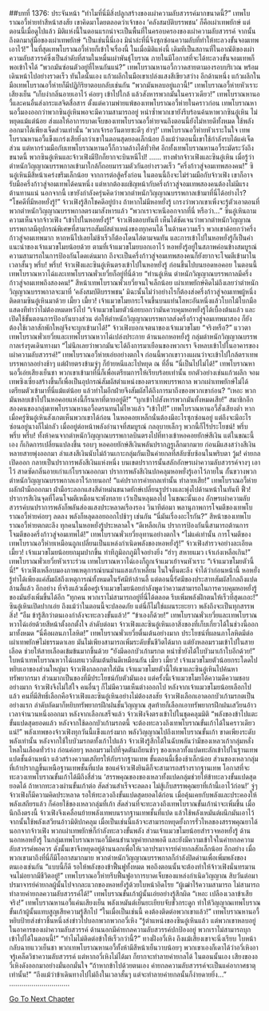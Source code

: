 ##บทที่ 1376: ประจันหน้า
“ทำไมที่นี่มีสิ่งปลูกสร้างของเผ่าความลับสวรรค์มากขนาดนี้?”
เทพโบราณอวี้ห่ายทำสีหน้าสงสัย
เขาคิดมาโดยตลอดว่าเจ้าของ ‘คลังสมบัติบรรพชน’ ก็คือเผ่าเทพยักษ์
แต่ตอนนี้เมื่อดูไปแล้ว มิติแห่งนี้ในตอนแรกน่าจะเป็นพื้นที่ในครอบครองของเผ่าความลับสวรรค์ จากนั้นถึงตกมาสู่มือของเผ่าเทพยักษ์
“เป็นเช่นนี้นี่เอง มิน่าล่ะที่นี่จึงซุกซ่อนความลับที่ทำให้ทะลวงขั้นจอมเทพเอาไว้!”
ในที่สุดเทพโบราณอวี้ห่ายก็เข้าใจเรื่องนี้
ในเมื่อมิติแห่งนี้ เดิมทีเป็นสถานที่ในอาณัติของเผ่าความลับสวรรค์ซึ่งเป็นลำดับที่สามในหมื่นเผ่าพันธุ์โบราณ ภายในมีโอกาสที่จะได้ทะลวงขั้นจอมเทพก็พอเข้าใจได้
“พวกมันซ่อนตัวอยู่ที่ไหนกันแน่?”
เทพโบราณหานอวี้กวาดสายตามองรอบบริเวณ พร้อมเดินหน้าไปอย่างรวดเร็ว
ทันใดนั้นเอง แก้วผลึกในมือเขาเปล่งแสงสีเขียวสว่าง
อีกด้านหนึ่ง แก้วผลึกในมือเทพโบราณอวี้ห่ายก็มีปฏิกิริยาตอบกลับเช่นกัน
“พวกมันหลบอยู่แถวนี้!”
เทพโบราณอวี้ห่ายหัวเราะเสียงเย็น
“เก็บงำกลิ่นอายเอาไว้ ค่อยๆ เข้าไปใกล้ แล้วสังหารพวกมันในคราวเดียว!”
เทพโบราณหานอวี้และคนอื่นส่งกระแสจิตสื่อสาร
ตั้งแต่ความพ่ายแพ้ของเทพโบราณอวี้ห่ายในคราวก่อน เทพโบราณหานอวี้มองออกว่าพวกซินอู๋เหินพอจะมีความสามารถอยู่
หนำซ้ำพวกเขายังรีบร้อนค้นหาพวกซินอู๋เหิน ไม่หยุดแม้แต่น้อย ส่งผลให้อาการบาดเจ็บของเทพโบราณอวี้ห่ายจนถึงตอนนี้ยังไม่หายดีทั้งหมด ใช้พลังออกมาได้เพียงเจ็ดส่วนเท่านั้น
‘พวกเจ้ารอวันตายซะดีๆ ฮ่าๆ!’
เทพโบราณอวี้ห่ายหัวเราะในใจ
เทพโบราณหานอวี้แข็งแกร่งเสียยิ่งกว่าเขาในตอนสุดยอดเล็กน้อย
ถึงแม้ว่าตอนนี้เขาใช้กำลังรบได้แค่เจ็ดส่วน แต่หากร่วมมือกับเทพโบราณหานอวี้ก็กวาดล้างได้ทั่วทิศ
อีกทั้งเทพโบราณหานอวี้ระมัดระวังถึงขนาดนี้ พวกซินอู๋เหินและจ้าวเฟิงมีปีกก็ยากจะบินหนีไป!
……
ทางฟากจ้าวเฟิงและซินอู๋เหิน เมื่อรู้ว่าตำหนักวิญญาณบรรพกาลเข้ามาใกล้ก็ถอยมารวมตัวกันอย่างรวดเร็ว
“ครึ่งก้าวสู่จอมเทพสองคน!”
ซินอู๋เหินมีสีหน้าเคร่งขรึมเล็กน้อย
จากการต่อสู้ครั้งก่อน ในตอนนี้ถึงจะไม่ร่วมมือกับจ้าวเฟิง เขาก็อาจรับมือครึ่งก้าวสู่จอมเทพได้คนหนึ่ง
แต่หากต้องเผชิญหน้ากับครึ่งก้าวสู่จอมเทพสองคนต้องไม่มีแรงต้านทานแน่
นอกจากนี้ เขายังกำลังครุ่นคิดว่าพวกตำหนักวิญญาณบรรพกาลเข้ามาที่นี่ได้อย่างไร?
“โชคดีที่มีหอหยั่งรู้!”
จ้าวเฟิงรู้สึกโชคดีอยู่บ้าง
ถ้าหากไม่มีหอหยั่งรู้ เกรงว่าพวกเขาเพิ่งจะรู้ตัวเอาตอนที่พวกตำหนักวิญญาณบรรพกาลตรงมาสังหารแล้ว
“พวกเราจะหนีออกจากที่นี่ หรือว่า…”
ซินอู๋เหินถามความเห็นจากจ้าวเฟิง
“เข้าไปในหอหยั่งรู้!”
จ้าวเฟิงตอบทันที
เห็นได้ชัดเจนว่าพวกตำหนักวิญญาณบรรพกาลมีอุปกรณ์พิเศษที่สามารถสัมผัสตำแหน่งของทุกคนได้
ในด้านความเร็ว พวกเขาด้อยกว่าครึ่งก้าวสู่จอมเทพมาก หากหนีไปเลยไม่ช้าเร็วก็ต้องโดนไล่ตามจนทัน
และการเข้าไปในหอหยั่งรู้ก็เป็นคำแนะนำของเจ้าแมวขโมยน้อยด้วย
ตามที่เจ้าแมวขโมยบอกเอาไว้ หอหยั่งรู้อยู่ในสภาพค่อนข้างสมบูรณ์ ความสามารถในการป้องกันโดดเด่นมาก ถึงจะเป็นครึ่งก้าวสู่จอมเทพสองคนก็ยังยากจะโจมตีเข้ามาในเวลาสั้นๆ
พรึ่บ! พรึ่บ!
จ้าวเฟิงและซินอู๋เหินตรงเข้าไปในหอหยั่งรู้ ก่อนขึ้นไปบนยอดหอคอย
ในตอนนี้ เทพโบราณหวาไฉ่และเทพโบราณพั่วเยวี่ยก็อยู่ที่นี่ด้วย
“ท่านอู๋เหิน ตำหนักวิญญาณบรรพกาลมีครึ่งก้าวสู่จอมเทพถึงสองคน!”
สีหน้าเทพโบราณพั่วเยวี่ยจนใจเล็กน้อย
เผ่าเทพยักษ์คิดไม่ถึงเลยว่าตำหนักวิญญาณบรรพกาลจะมาที่ ‘คลังสมบัติบรรพชน’ มิฉะนั้นไม่ว่าอย่างไรก็ต้องส่งครึ่งก้าวสู่จอมเทพผู้หนึ่งติดตามซินอู๋เหินมาด้วย
เมี้ยว เมี้ยว!
เจ้าแมวขโมยกระโจนขึ้นบนแท่นโลหะอันหนึ่งแล้วโบกไม้โบกมือ แสดงทีท่าว่าไม่ต้องหมดหวังไป
“เจ้าแมวขโมยตัวน้อยบอกว่ามันควบคุมหอหยั่งรู้ได้เบื้องต้นแล้ว และเปิดใช้ขั้นตอนการป้องกันบางส่วน ต่อให้ตำหนักวิญญาณบรรพกาลส่งครึ่งก้าวสู่จอมเทพมาสอง ก็ยังต้องใช้เวลาสักพักใหญ่จึงจะบุกเข้ามาได้!”
จ้าวเฟิงบอกเจตนาของเจ้าแมวขโมย
“จริงหรือ?”
แววตาเทพโบราณพั่วเยวี่ยและเทพโบราณหวาไฉ่เปล่งประกาย
ด้านนอกหอหยั่งรู้
กลุ่มตำหนักวิญญาณบรรพกาลเร่งรุดเดินทางมา
“ไม่นึกเลยว่าพวกมันจะได้ถึงการมาเยือนของพวกเรา จึงหลบเข้าไปในอาคารของเผ่าความลับสวรรค์!”
เทพโบราณอวี้ห่ายเอ่ยอย่างตกใจ
ก่อนนี้พวกเขาวางแผนว่าจะเข้าไปใกล้ตราเทพบรรพกาลอย่างช้าๆ แต่ฝ่ายตรงข้ามจู่ๆ ก็ย้ายหนีและไปหยุด ณ ที่อื่น
“นี่เป็นไปไม่ได้!”
เทพโบราณหานอวี้เอ่ยเสียงเย็นชา
พวกเขาเข้ามาที่นี่ก็เพื่อเตรียมการให้เรียบร้อยเท่านั้น
ยกตัวอย่างเช่นแก้วผลึก จอมเทพซิงเซี่ยงสร้างขึ้นก็เพื่อเป็นอุปกรณ์สัมผัสตำแหน่งของตราเทพบรรพกาล
พวกเผ่าเทพยักษ์ไม่ได้เตรียมตัวเข้ามาที่นี่แม้แต่น้อย แล้วทำไมอีกฝ่ายจึงสัมผัสได้ถึงการมาถึงของพวกเขาก่อน?
“เหอะ พวกมันหลบเข้าไปในหอคอยแห่งนี้ก็รนหาที่ตายอยู่ดี!”
“บุกเข้าไปสังหารพวกมันทั้งหมดเสีย!”
สมาชิกอีกสองคนของกลุ่มเทพโบราณหานอวี้อดรนทนไม่ไหวแล้ว
“เข้าไป!”
เทพโบราณหานอวี้สั่งเสียงต่ำ
หากเมื่อครู่ซินอู๋เหินสังเกตเห็นพวกเขาได้ก่อน ในหอคอยเหล็กนั่นต้องมีอะไรซุกซ่อนอยู่
แต่ถึงจะมีอะไรซ่อนอยู่นางก็ไม่กลัว
เมื่ออยู่ต่อหน้าพลังอำนาจที่สมบูรณ์ กลอุบายเล็กๆ พวกนี้ก็ไร้ประโยชน์!
พรึ่บ พรึ่บ พรึ่บ!
ทั้งห้าคนจากตำหนักวิญญาณบรรพกาลบินตรงไปที่ทางเข้าหอคอยยักษ์สีเงิน
แต่ในขณะนี้เอง ก็เกิดการเปลี่ยนแปลงขึ้น
รอบๆ หอคอยยักษ์สีเงินพลันปรากฏรูเล็กมากมาย ก่อนมีแสงสว่างสีเงินหลายสายพุ่งออกมา
ลำแสงสีเงินนับไม่ถ้วนเกาะกลุ่มกันเป็นค่ายกลที่สลับซับซ้อนในพริบตา
วู้ม!
ค่ายกลเปิดออก กลายเป็นปราการพลังสีเงินแห่งหนึ่ง บนเขตปราการนั้นสลักอักษรเผ่าความลับสวรรค์จางๆ เอาไว้ สาดซัดกลิ่นอายเก่าแก่โบราณออกมา
ปราการพลังสีเงินปกคลุมหอหยั่งรู้เอาไว้ภายใน กั้นขวางพวกตำหนักวิญญาณบรรพกาลเอาไว้ภายนอก!
“แค่ปราการค่ายกลเท่านั้น ทำลายเสีย!”
เทพโบราณอวี้ห่ายผลักฝ่ามือออกมา ฝ่ามือระลอกแสงสีดำหม่นขนาดยักษ์เปลี่ยนรูปร่างและพุ่งไปด้านหน้าในทันที
ฟิ้ว!
ปราการสีเงินจุดที่โดนโจมตีเหมือนจะพังทลาย เว้าเป็นหลุมลงไป
ในขณะนั้นเอง อักษรเผ่าความลับสวรรค์บนปราการพลังก็พลันส่องแสงประหลาดเรืองรอง
วินาทีต่อมา พลานุภาพการโจมตีของเทพโบราณอวี้ห่ายค่อยๆ ลดลง พลังก็หลุดลอยออกไปช้าๆ เช่นกัน
“นี่มันเรื่องอะไรกัน?”
สีหน้าของเทพโบราณอวี้ห่ายตกตะลึง
ทุกคนในหอหยั่งรู้ประหลาดใจ
“ดีเหลือเกิน ปราการป้องกันนี้สามารถต้านการโจมตีของครึ่งก้าวสู่จอมเทพได้!”
เทพโบราณพั่วเยวี่ยอุทานอย่างตกใจ
“ไม่แค่เท่านั้น การโจมตีของเทพโบราณอวี้ห่ายเหมือนถูกเปลี่ยนเป็นแหล่งกำเนิดพลังของหอหยั่งรู้!”
จ้าวเฟิงสำรวจอย่างละเอียด
เมี้ยว!
เจ้าแมวขโมยน้อยยกมุมปากขึ้น ท่าทีภูมิอกภูมิใจอย่างยิ่ง
“ฮ่าๆ สหายแมว เจ้าเก่งเหลือเกิน!”
เทพโบราณพั่วเยวี่ยหัวเราะร่วน
เทพโบราณหวาไฉ่เองก็ถูกเจ้าแมวเย้าจนหัวเราะ
“เจ้าแมวขโมยตัวนี้นี่!”
จ้าวเฟิงเหลือบมองภาพเหตุการณ์บนม่านแสงเก้าเหลี่ยม ในใจตื่นตะลึง
จำได้ว่าก่อนหน้านี้ หอหยั่งรู้ทำได้เพียงแค่สัมผัสถึงเหตุการณ์ทั้งหมดในรัศมีห้าล้านลี้
แต่ตอนนี้รัศมีของประสาทสัมผัสไกลถึงแปดล้านลี้แล้ว
อีกอย่าง ที่จริงแล้วเมื่อครู่เจ้าแมวขโมยน้อยกำลังพูดว่าความสามารถในการควบคุมหอหยั่งรู้ของมันยังเพิ่มขึ้นได้อีก
“ทุกคน พวกเราไม่สามารถอยู่ที่นี่ได้ตลอด รีบเพิ่มพลังฝึกตนให้เร็วที่สุดเถอะ!”
ซินอู๋เหินเปิดปากเอ่ย
ถึงแม้ว่าในตอนนี้จะปลอดภัย แต่นี่ก็ไม่ใช่แผนระยะยาว
พลังถึงจะเป็นทุกสรรพสิ่ง!
“อืม ข้ารู้สึกว่าตนเองกำลังจะทะลวงขั้นแล้ว!”
“ข้าเองก็ด้วย!”
เทพโบราณพั่วเยวี่ยและเทพโบราณหวาไฉ่เอ่ยด้วยสีหน้าตั้งอกตั้งใจ
ลำดับต่อมา จ้าวเฟิงและซินอู๋เหินเอาสิ่งของที่เก็บเกี่ยวได้ในช่วงนี้ออกมาทั้งหมด
“นี่คือผลนภาโลหิต!”
เทพโบราณพั่วเยวี่ยตื่นเต้นอย่างมาก
ประโยชน์ที่ผลนภาโลหิตมีต่อเผ่าเทพยักษ์ไม่ธรรมดาเลย มันไม่เพียงสามารถเพิ่มระดับขั้นชีวิตได้มาก แต่ยังหลอมรวมเข้าไปในสายเลือด ช่วยให้สายเลือดเข้มข้นมากขึ้นด้วย
“ยังมีดอกบัวเก้ามรกต หนำซ้ำยังได้ใบบัวมาเก้าใบอีกด้วย!”
ใบหน้าเทพโบราณหวาไฉ่เผยแววตื่นเต้นยินดีเหมือนกัน
เมี้ยว เมี้ยว!
เจ้าแมวขโมยตัวน้อยกระโดดไปหยิบเอาของส่วนใหญ่มา
จ้าวเฟิงกลอกตาใส่มัน เจ้าแมวขโมยตัวนี้ให้เขาและซินอู๋เหินไปค้นหาทรัพยากรมา ส่วนมากเป็นของที่มีประโยชน์กับตัวมันเอง
แต่ครั้งนี้เจ้าแมวขโมยได้ความดีความชอบอย่างมาก จ้าวเฟิงจึงไม่ใส่ใจ คนอื่นๆ ก็ไม่มีความเห็นต่างออกไป
หลังจากเจ้าแมวขโมยน้อยเลือกไปแล้ว คนที่มีสิทธิ์เลือกคือจ้าวเฟิงและซินอู๋เหินอย่างไม่ต้องสงสัย
จ้าวเฟิงเลือกเอาดอกบัวเก้ามรกตเป็นอย่างแรก ลำดับถัดมาก็หยิบทรัพยากรฝึกฝนชั้นวิญญาณ สุดท้ายก็เลือกเอาทรัพยากรฝึกฝนเสวียนอ้าวเวลาจำนวนหนึ่งออกมา
หลังจากเลือกเสร็จแล้ว จ้าวเฟิงจึงตรงเข้าไปในชุดคลุมมิติ
“พลังของข้าไปแตะขั้นแปดสุดยอดแล้ว หลังจากใช้ดอกบัวเก้ามรกตนี้ จะต้องทะลวงถึงเทพโบราณขั้นเก้าได้ในคราวเดียวแน่!”
พลังเทพของจ้าวเฟิงทุกวันนี้แข็งแกร่งมาก พลังวิญญาณไปถึงเทพโบราณขั้นเก้า ขาดเพียงระดับพลังเท่านั้น
หลังจากใช้ใบบัวมรกตทั้งเก้าไปแล้ว จ้าวเฟิงรู้สึกได้ในฉับพลันว่ามีของเหลวเก้ากลุ่มหลั่งไหลในเลือดทั่วร่าง ก่อนค่อยๆ หลอมรวมไปที่จุดตันเถียนช้าๆ
ของเหลวทั้งแปดทะลักเข้าไปในฐานเทพแปดชั้นด้านหน้า แล้วสร้างความเสถียรให้กับรากฐานเทพ
ขั้นตอนนี้เชื่องช้าเล็กน้อย
ส่วนของเหลวกลุ่มที่เก้าปรากฏขึ้นเหนือฐานเทพชั้นที่แปด
ขอแค่จ้าวเฟิงยินดีก็จะสามารถสร้างรากฐานเทพ โอกาสที่จะทะลวงเทพโบราณขั้นเก้าได้มีถึงสี่ส่วน
‘สรรพคุณของของเหลวทั้งแปดกลุ่มช่วยให้ข้าทะลวงขั้นแปดสุดยอดได้ ถ้าหากทะลวงผ่านขั้นเก้าต่อ สัดส่วนสำเร็จจะลดลง ไม่สู้เก็บสรรพคุณยาที่เก้านี้เอาไว้ก่อน!’
จู่ๆ จ้าวเฟิงก็มีความคิดประหลาด
รอให้ทะลวงถึงขั้นแปดสุดยอดได้ก่อน เมื่อคุ้นเคยกับพลังและประคองให้พลังเสถียรแล้ว ก็ค่อยใช้ของเหลวกลุ่มที่เก้า สัดส่วนที่จะทะลวงถึงเทพโบราณขั้นเก้าน่าจะเพิ่มขึ้น
เมื่อนึกถึงตรงนี้ จ้าวเฟิงจึงเคลื่อนย้ายพลังเทพบนรากฐานเทพชั้นที่แปด แล้วใช้พลังเหมันต์ผนึกมันเอาไว้
จากนั้นใช้พลังเสวียนอ้าวมิติปกคลุม เมื่อเป็นเช่นนี้แล้วจะสามารถหยุดยั้งการรั่วไหลของสรรพคุณยาได้
นอกจากจ้าวเฟิง พวกเผ่าเทพยักษ์ก็กำลังทะลวงขั้นพลัง
ส่วนเจ้าแมวขโมยน้อยสำรวจหอหยั่งรู้
ด้านนอกหอหยั่งรู้
ในกลุ่มเทพโบราณหานอวี้มีคนชำนาญค่ายกลพอดี และยังมีความเข้าใจในค่ายกลความลับสวรรค์พอควร
ดังนั้นเขาจึงหยุดอยู่ด้านนอกเพื่อให้เวลาปรมาจารย์ค่ายกลสักเล็กน้อย
อีกอย่าง เมื่อพวกเขามาถึงที่นี่ก็มีโอกาสมากมาย
พวกตำหนักวิญญาณบรรพกาลก็กำลังปิดด่านเพื่อเพิ่มพลังของตนเองเช่นกัน
“แบบนี้ก็ดี รอให้พลังของข้าฟื้นฟูทั้งหมด พอถึงตอนนั้นจะต้องทำให้จ้าวเฟิงนั่นทรมานจนไม่อยากมีชีวิตอยู่!”
เทพโบราณอวี้ห่ายรีบฟื้นฟูอาการบาดเจ็บของแหล่งกำเนิดวิญญาณ
สิบวันต่อมา ปรมาจารย์ค่ายกลผู้นั้นไปจากละแวกของหอหยั่งรู้ด้วยใบหน้าอิดโรย
“ผู้เฒ่าไร้ความสามารถ ไม่สามารถทำลายค่ายกลความลับสวรรค์ได้!”
เทพโบราณขั้นเก้าผู้นั้นเอ่ยอย่างรู้สึกผิด
“เหอะ เปลืองเวลาข้าเสียจริง!”
เทพโบราณหานอวี้แค่นเสียงเย็น พลังเหมันต์เย็นยะเยียบจับขั้วกระดูก ทำให้วิญญาณเทพโบราณขั้นเก้าผู้นั้นแทบสูญเสียความรู้สึกไป
“ในเมื่อเป็นเช่นนี้ คงต้องติดต่อพวกเขาแล้ว!”
เทพโบราณหานอวี้หยิบป้ายส่งข่าวชิ้นหนึ่งส่งข่าวไปบอกพวกพวกอวี่เหิง “รู้ตำแหน่งของซินอู๋เหินแล้ว แต่พวกเขาหลบอยู่ในอาคารของเผ่าความลับสวรรค์ ด้านนอกมีค่ายกลความลับสวรรค์ปกป้องอยู่ พวกเราไม่สามารถบุกเข้าไปได้ในตอนนี้!”
“ทำไมไม่ติดต่อข้าให้เร็วกว่านี้?”
ทางฝั่งอวี่เหิง ถึงแม้เสียงเขาจะนิ่งเรียบ ใบหน้ากลับฉายแววเย็นชา
พวกเทพโบราณหานอวี้ทั้งห้ามีสีหน้าเย็นวาบน้อยๆ
พวกเขาเองก็เดาได้ว่าอวี่เหิงอาจรู้เคล็ดวิชาความลับสวรรค์ แต่หากอวี่เหิงไม่ได้มา ก็ยากจะทำลายค่ายกลได้
ในตอนนั้นเอง เสียงของอวี่เหิงดังออกมาอย่างมั่นอกมั่นใจ “ถ้าหากข้าไปด้วยตนเอง ค่ายกลความลับสวรรค์จะเป็นแค่อากาศธาตุเท่านั้น!”
“ถึงแม้ว่าข้าเดินทางไปไม่ถึงในเวลาสั้นๆ แต่จะทำลายค่ายกลนั้นก็ง่ายดายยิ่ง…”
..............................


[Go To Next Chapter]( ./233.md)
